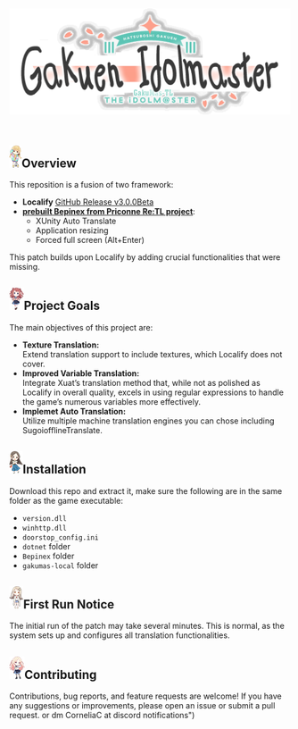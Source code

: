 <h2 align="center">

<img src=".github/assets/logo.png" style="vertical-align: bottom">

<br>
<br>
</h2>

## <img src=".github/assets/fktn.png">Overview
This reposition is a fusion of two framework:
- **Localify** [GitHub Release v3.0.0Beta](https://github.com/chinosk6/gakuen-imas-localify/releases/tag/v3.0.0Beta)
- **[prebuilt Bepinex from Priconne Re:TL project](https://github.com/ImaterialC/PriconneRe-TL)**:
  - XUnity Auto Translate
  - Application resizing
  - Forced full screen (Alt+Enter)<br>
  
  
This patch builds upon Localify by adding crucial functionalities that were missing.

## <img src=".github/assets/hski.png">Project Goals
The main objectives of this project are:
- **Texture Translation:**  
  Extend translation support to include textures, which Localify does not cover.
- **Improved Variable Translation:**  
  Integrate Xuat’s translation method that, while not as polished as Localify in overall quality, excels in using regular expressions to handle the game’s numerous variables more effectively.
- **Implemet Auto Translation:**  
  Utilize multiple machine translation engines you can chose including SugoiofflineTranslate.

## <img src=".github/assets/kcna.png">Installation
Download this repo and extract it, make sure the following are in the same folder as the game executable:
- `version.dll`
- `winhttp.dll`
- `doorstop_config.ini`
- `dotnet` folder
- `Bepinex` folder
- `gakumas-local` folder

## <img src=".github/assets/shro.png">First Run Notice
The initial run of the patch may take several minutes. This is normal, as the system sets up and configures all translation functionalities.

## <img src=".github/assets/jsna.png">Contributing
Contributions, bug reports, and feature requests are welcome! If you have any suggestions or improvements, please open an issue or submit a pull request.
or dm CorneliaC at discord
notifications")
